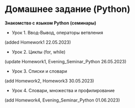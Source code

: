 # Домашнее задание (Python)

**Знакомство с языком Python (семинары)**

- Урок 1. Ввод-Вывод, операторы ветвления 


(added Homework1 22.05.2023)


- Урок 2. Циклы (for, while) 


(update Homework1, Evening_Seminar_Python 26.05.2023)


- Урок 3. Списки и словари


(add Homework2, Homework3 30.05.2023)


- Урок 4. Словари, множества и профилирование


(add Homework4, Evening_Seminar_Python 01.06.2023)
